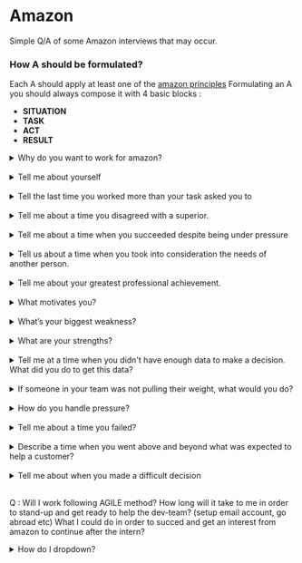# Amazon

Simple Q/A of some Amazon interviews that may occur.

### How A should be formulated?
Each A should apply at least one of the [amazon principles](https://www.amazon.jobs/it/principles)
Formulating an A you should always compose it with 4 basic blocks : 
- <strong>SITUATION</strong>
- <strong>TASK</strong>
- <strong>ACT</strong>
- <strong>RESULT</strong>

<details>
  <summary>Why do you want to work for amazon?</summary>
  <pre>
  - I want to grow, lern from talented people, 
  this job gives me opportunities to develop 
  my skills (also want to challenge my self).
  - Amazon is always moving forward and this 
  is great because I want to be creative, innovative.
  - Im an Amazon customer and I know how mutch 
  importance you give to customer's expierience and I love that.
  - I see my self as long-term employee of Amazon and 
  - I see my self as someone who can help the company to improve or stay updated.
  </pre>
</details>
<br>

<details>
  <summary>Tell me about yourself</summary>
  <pre>
  First of all thank you for choosing the best of the best.(jk)
  Hi, my name is Florian, Im an Uni student getting a Bachelor Degree in
  CS in Venice, Italy. My passion is CS I've studied it for the last 7 years.
  I've meanwhile always worked in IT sector since 2019 mostly of the time as BE
  engineer. In the last years I had the luck to build skills that match not only
  the job description, but also for the leadership principles you expect from
  employees to demonstrate in their work.
  </pre>
</details>
<br>

<details>
  <summary>Tell the last time you worked more than your task asked you to</summary>
  <pre>
  <strong>SITUATION</strong>:  I was doing an university databases project (also mentioned in my cv).
  <strong>TASK</strong>:       I had to build a service to manage Gym acesses during covid pandemic, with
              a database, server and a client website.
  <strong>ACT</strong>:        Instead of just finishing the project quickly I decided to invest in my self
              in long-term, adding more features to the infrastructure of that project as like:
              Swagger, CI/CD, Liquidbase, Angular etc.
  <strong>RESULT</strong>:     The professor admired me, he saw the passion in me and rewarded me with great votes.
  </pre>
  <pre>
  <strong>SITUATION</strong>:  Whenever I correctly solve a competitive programming problem.
  <strong>TASK</strong>:       And I see it's a great solution that comes up on the top10 solutions world-wide.
  <strong>ACT</strong>:        Instead of just skipping on the next problem, I take some extra time tring to reach
              the top1 solution time/memory consuming speaking. I always try to get to the top. 
              Pratically speaking I usually take some more extra ms making I/O operations quicker.
  <strong>RESULT</strong>:     This affects me making me more confident, and it really reminds me that anything 
              could get better than it already is.
   </pre>
</details>
<br>

<details>
  <summary>Tell me about a time you disagreed with a superior.</summary>
  <pre>
  <strong>SITUATION</strong>:  We had a really simple NON URGENT business story to implement in order to call an Api service.
  <strong>TASK</strong>:       I disagreed with my superior because I was convinct that before jumping into implementation
                               we had a little ambitious refactoring to do before, in order to avoid time-wasting in the future.
                               Basically we had to avoid using third-party responses models, but convert them to our logic, with
                               our fields naming and so on, and only than proceed with the implementation of the solution.
  <strong>ACT</strong>:        My superior was furious knowing that I was "wasting time with a refactoring" and still after 4 days
                               of work didnt even start with the real implementation. I kindly tried to explane to him we really 
                               needed this in order to avoid problems in a near future but he really tought I was wrong and was just
                               doing something extra that wasnt really required in order to finish the task. So he ordered me to
                               roolback all the changes and finish it as quickly as possible, that wasnt an urgent task but for some
                               reason my superior was upset. The next day I tryed to ask to another co-worker if my refactoring makes
                               sense or not, and he gave me the courague to call my superior back and try to convinct him that my
                               initial instinct was correct. After carefully listening to me he decided to give me a canche, I finished
                               the work in few days giving extra effort. 
  <strong>RESULT</strong>:     Luck wanted that the stories of the following sprint were much similar, and plenty time was gained thanks
                               to the refactoring I made, all mappings were easier to implement and all the sprint stories were DONE in 
                               one day instead of one week. I noticed after that episode that I earned his trust and he was more interested
                               in my toughts than before.
  </pre>
</details>
<br>

<details>
  <summary>Tell me about a time when you succeeded despite being under pressure</summary>
  <pre>
  <strong>SITUATION</strong>:  I was studing for ASD oral exam. There were rumors about that professor
                               being one of the most sever professors of the Uni, expecially if you did great
                               on the first mod1 and mod2 ASD written exams.
  <strong>TASK</strong>:       I was scared to disappoint the professor that expected a lot from me, also I really
                               wanted to pass the exam in order to avoid giving mod1 & mod2 again in the next year.
  <strong>ACT</strong>:        I had to work under pressure, scheduling my free-time, avoiding distractions. I was
                               really determinated, I studied every day till late night post work, I sacrificed so many
                               things and I avoided hanging out with friends for few months.
                               But I also remeber I had to go to the gym often to release the pressure.
  <strong>RESULT</strong>:     I passed the exam with no problems at all, the professor was happy and I was so proud of me.
                               I lerned that if I want to I can work under pressure, and I also work better under pressure 
                               cause I delete distractions in order to overcome the problem in the best productive way possible.
  </pre>
</details>
<br>

<details>
  <summary>Tell us about a time when you took into consideration the needs of another person.</summary>
  <pre>
  <strong>SITUATION</strong>:  I was working on a business-story and a colleague of another dev-team asked me help on
                               doing something I've already done before on another microservice. (image up/down)
  <strong>TASK</strong>:       So I was considering how and how mutch help him with his problem, but he told be it was
                               really urgent and the customer needed this as soon as possible.
  <strong>ACT</strong>:        For the seek of the company, and the customer feedback I decided to ask my superior if I 
                               could stop working on my task for few days and help my colleague.
  <strong>RESULT</strong>:     We finished the work super fast because the customer criteria was exactly as mine when I
                               first developed the solution for the same problem. The customer was happy, my colleague also,
                               and I come back working on my stuff knowing that one day I could also seek for help on trouble.
  </pre>
</details>
<br>

<details>
  <summary>Tell me about your greatest professional achievement.</summary>
  <pre>
  <strong>SITUATION</strong>:  Getting out from HighSchool
  <strong>TASK</strong>:       I couldnt wait to jump into working in IT world.
                               But I also knew that for my future I really had to invest in my self studing and
                               taking a Bachelor in CS.
  <strong>ACT</strong>:        I decided to do both and managed to work fulltime as a Software Engineer 
  <strong>RESULT</strong>:     Being a Worker-Student I got more indipendent and got opportunities such as travelings and ecc that I 
                               couldnt have without working.
  </pre>
</details>
<br>

<details>
  <summary>What motivates you?</summary>
  <pre>
  <strong>ANSWER</strong>: My passion motivates me. I get excited about solving problems.
                           The more challenging the more excited I get. And once solved,
                           its not over because I want to optimize it even more. I dont like
                           being a basic guy that offers a basic solution, i want to exceed.
                           I always think big.
  </pre>
</details>
<br>

<details>
  <summary>What’s your biggest weakness?</summary>
  <pre>
  <strong>ANSWER</strong>: I find it difficult to ask other people for help when needed.
                           When I find a hard problem to solve I always try to figure out 
                           how to move with my only strenght.
                           But I do understand it would be more beneficial to ask advice from 
                           more experienced collegues in my team, 
                           <strong>and im taking step to improve in this area.</strong>
  </pre>
  <pre>
  <strong>ANSWER</strong>: Im a little bit sensitive and in the past I would suffer criticism.
                           However im also taking good improving steps in this area thanks to an
                           activity that I proposed my current dev-team to do every month.
                           A speed-back meetings where we as developers we tell eachother in rotation
                           all the great and bad things profesionally speaking we think about we
                           noticed in the last month.
                           <strong>This thing helped me getting used to receive criticism and converting them
                           to hints of improvement.</strong>
  </pre>
</details>
<br>

<details>
  <summary>What are your strengths?</summary>
  <pre>
  <strong>USE 3 WORDS</strong>:  
    - I THINK BIG.
    - IM A CREATIVE PROBLEM SOLVER. 
          (Always work hard to find the best specific solution for problem that are in the best interest of the company)
    - IM SELF MOTIVATED.
          (I lern skills really quickly and I'll abs make sure to set-up everything quickly in order to help the dev-team asap with my powers)
    - I LOVE TO COLLAB IN TEAMS IN ORDER TO ACHIEVE THE COMMON OBJECTIVIES. 
          (I understand that in order for Amazon to succeed I need work with the team, support them, and find a way to overcome objectives together)
  </pre>
</details>
<br>

<details>
  <summary>Tell me at a time when you didn't have enough data to make a decision. What did you do to get this data?</summary>
  <pre>
  <strong>A</strong>: DETERMINE THE END GOAL
  <strong>B</strong>: GATHER ALL INFORMATION available to me
  <strong>C</strong>: ANALYZE the information available to me
  <strong>D</strong>: DETERMINE the OPTIONS available to me
  </pre>
  <pre>
  <strong>SITUATION</strong>:  I was request to send some Splunk logs of a microservice I wasnt working on. 
  (in order to send logs to another dev-team so they would solve a specific problem.)
  <strong>TASK</strong>:       But I had no enabled Splunk account with grants on that microservice.
  <strong>ACT</strong>:        I gathered infos about the micro service we needed the log for.
                               Instead of just giving up because I had no Splunk account enabled.
  <strong>RESULT</strong>:     I analyzed the data and found out that with K9s and a comand of 
                               kubectl I could avoid using Splunk to get the logs.
                               I found another option available to me and got the logs via ssh going 
                               inside the docker container. Meanwhile request for a Splunk grant for my user.
                               We avoid wasting time and the other team solved the problem quickly.
  </pre>
</details>
<br>

<details>
  <summary>If someone in your team was not pulling their weight, what would you do?</summary>
  <pre>
  <strong>ANSWER</strong>:  Try to talk to him, I'd try to understand why he's so low in productivity.
                            I'd re-check the teams goals and see if he's struggling to align to the goals.
                            I'd clarify theam members roles, to provide more structure to the team.
                            I'd find new ways to motivate him. Lack of motivation = lack of contribution.
                            
  </pre>
</details>
<br>

<details>
  <summary>How do you handle pressure?</summary>
  <pre>
  <strong>ANSWER</strong>:  - Focusing on the task in hand
                            - Scheduling my free time
                            - Removing distractions
                            - Create a priority list of task day to day
                            I work better under pressure im more productive and more objective 
                            oriented without distractions of any kind. 
                            I tend to always get things done in time when under pressure.
                            But ofcorse need to release pressure somehow (gym) avoiding to hold everything inside.
                            
  </pre>
</details>
<br>

<details>
  <summary>Tell me about a time you failed?</summary>
  <pre>
  Pushing with testing, new commits before push, merged and pushed anyway.
  <strong>SITUATION</strong>:  Pushing tricky code, all unit and acceptance tests passed.
  <strong>TASK</strong>:       But didnt tested the application entirely.
  <strong>ACT</strong>:        What happened is that a problem incurred, for some reason
                               some code I lately pulled gave conflicts with mine causing 
                               problems only on runtime not compiletime so Jenkins didnt
                               noticed (with NexusIO Junit and SonarQube)
  <strong>RESULT</strong>:     I took my responsability for the mistake Ive done so I worked
                               during week-end in order to close the fix. Since then I lernt to
                               always doublecheck my code and never made a similar mistake again.
  </pre>
</details>
<br>

<details>
  <summary>Describe a time when you went above and beyond what was expected to help a customer?</summary>
  <summary>Describe a time when you overcame a difficult challenge at work?</summary>
  <pre>
  <strong>SITUATION</strong>:  I receaved a bug ticket from a customer when I worked at Venis.
  <strong>TASK</strong>:       Basically the "change password" method wasnt working as expected.
  <strong>ACT</strong>:        What I've done was ensuring that the customer was using the correct 
                               password first, then I asked him all the information I needed in order
                               to start troubleshooting but I noticed that the service wasnt logging anything.
                               So after struggling a lot tryng to find out why the customer is having 
                               this problem, I decided to schedule a call with him. On the call we made
                               a live test meanwhile I was tailing on the logs but unfortunately no logs were
                               available so what happened was that I assured the client that I'd take the 
                               responsibility to solve this problem.
  <strong>RESULT</strong>:     On the following days I managed to struggle a lot until I found out that the
                               process had not write access to the file where the pwd was saved.
  </pre>
</details>
<br>

<details>
  <summary>Tell me about when you made a difficult decision</summary>
  <pre>
    Speak about when I had to discuss with my superior for the refactoring.
    Otherwise when I decided to sacrifice everything to Work/Uni.
  </pre>
</details>
<br>

Q : 
Will I work following AGILE method?
How long will it take to me in order to stand-up and get ready to help the dev-team?
(setup email account, go abroad etc)
What I could do in order to succed and get an interest from amazon to continue after the intern?

<details>
  <summary>How do I dropdown?</summary>
  <pre>
  <strong>SITUATION</strong>:  a
  <strong>TASK</strong>:       b
  <strong>ACT</strong>:        c
  <strong>RESULT</strong>:     d
  </pre>
</details>
<br>
